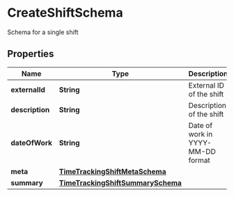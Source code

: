 

# CreateShiftSchema

Schema for a single shift

## Properties

| Name | Type | Description | Notes |
|------------ | ------------- | ------------- | -------------|
|**externalId** | **String** | External ID of the shift |  |
|**description** | **String** | Description of the shift |  |
|**dateOfWork** | **String** | Date of work in YYYY-MM-DD format |  |
|**meta** | [**TimeTrackingShiftMetaSchema**](TimeTrackingShiftMetaSchema.md) |  |  [optional] |
|**summary** | [**TimeTrackingShiftSummarySchema**](TimeTrackingShiftSummarySchema.md) |  |  |



